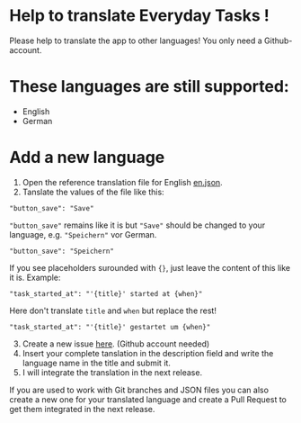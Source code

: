 # Help to translate Everyday Tasks !

Please help to translate the app to other languages! You only need a Github-account. 

# These languages are still supported:

* English
* German

# Add a new language

1. Open the reference translation file for English [en.json](https://raw.githubusercontent.com/jenspfahl/EverydayTasks/master/assets/i18n/en.json).
2. Tanslate the values of the file like this: 
```
"button_save": "Save"
```
`"button_save"` remains like it is but `"Save"` should be changed to your language, e.g. `"Speichern"` vor German.
```
"button_save": "Speichern"
```

If you see placeholders surounded with `{}`, just leave the content of this like it is. Example:
```
"task_started_at": "'{title}' started at {when}"
```
Here don't translate `title` and `when` but replace the rest!
```
"task_started_at": "'{title}' gestartet um {when}"
```
 
3. Create a new issue [here](https://github.com/jenspfahl/EverydayTasks/issues/new). (Github account needed)
4. Insert your complete tanslation in the description field and write the language name in the title and submit it.
5. I will integrate the translation in the next release.

If you are used to work with Git branches and JSON files you can also create a new one for your translated language and create a Pull Request to get them integrated in the next release.